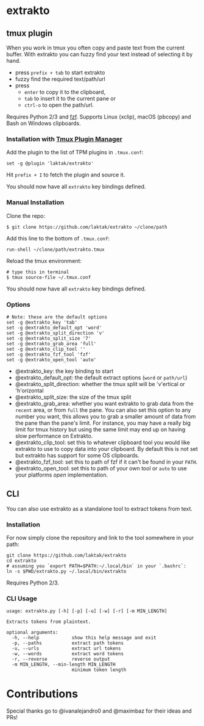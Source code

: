
# extrakto

## tmux plugin

When you work in tmux you often copy and paste text from the current buffer. With extrakto you can fuzzy find your text instead of selecting it by hand.

- press `prefix + tab` to start extrakto
- fuzzy find the required text/path/url
- press
  - `enter` to copy it to the clipboard,
  - `tab` to insert it to the current pane or
  - `ctrl-o` to open the path/url.

Requires Python 2/3 and [fzf](https://github.com/junegunn/fzf). Supports Linux (xclip), macOS (pbcopy) and Bash on Windows clipboards.

### Installation with [Tmux Plugin Manager](https://github.com/tmux-plugins/tpm)

Add the plugin to the list of TPM plugins in `.tmux.conf`:

    set -g @plugin 'laktak/extrakto'

Hit `prefix + I` to fetch the plugin and source it.

You should now have all `extrakto` key bindings defined.

### Manual Installation

Clone the repo:

    $ git clone https://github.com/laktak/extrakto ~/clone/path

Add this line to the bottom of `.tmux.conf`:

    run-shell ~/clone/path/extrakto.tmux

Reload the tmux environment:

    # type this in terminal
    $ tmux source-file ~/.tmux.conf

You should now have all `extrakto` key bindings defined.

### Options

```
# Note: these are the default options
set -g @extrakto_key 'tab'
set -g @extrakto_default_opt 'word'
set -g @extrakto_split_direction 'v'
set -g @extrakto_split_size '7'
set -g @extrakto_grab_area 'full'
set -g @extrakto_clip_tool ''
set -g @extrakto_fzf_tool 'fzf'
set -g @extrakto_open_tool 'auto'
```
- @extrakto_key: the key binding to start
- @extrakto_default_opt: the default extract options (`word` or `path/url`)
- @extrakto_split_direction: whether the tmux split will be 'v'ertical or 'h'orizontal
- @extrakto_split_size: the size of the tmux split
- @extrakto_grab_area: whether you want extrakto to grab data from the `recent` area, or from `full` the pane. You can also set this option to any number you want, this allows you to grab a smaller amount of data from the pane than the pane's limit. For instance, you may have a really big limit for tmux history but using the same limit may end up on having slow performance on Extrakto.
- @extrakto_clip_tool: set this to whatever clipboard tool you would like extrakto to use to copy data into your clipboard. By default this is not set but extrakto has support for some OS clipboards.
- @extrakto_fzf_tool: set this to path of fzf if it can't be found in your `PATH`.
- @extrakto_open_tool: set this to path of your own tool or `auto` to use your platforms *open* implementation.

## CLI

You can also use extrakto as a standalone tool to extract tokens from text.

### Installation

For now simply clone the repository and link to the tool somewhere in your path:

```
git clone https://github.com/laktak/extrakto
cd extrakto
# assuming you `export PATH=$PATH:~/.local/bin` in your `.bashrc`:
ln -s $PWD/extrakto.py ~/.local/bin/extrakto
```

Requires Python 2/3.

### CLI Usage

```
usage: extrakto.py [-h] [-p] [-u] [-w] [-r] [-m MIN_LENGTH]

Extracts tokens from plaintext.

optional arguments:
  -h, --help            show this help message and exit
  -p, --paths           extract path tokens
  -u, --urls            extract url tokens
  -w, --words           extract word tokens
  -r, --reverse         reverse output
  -m MIN_LENGTH, --min-length MIN_LENGTH
                        minimum token length
```

# Contributions

Special thanks go to @ivanalejandro0 and @maximbaz for their ideas and PRs!
